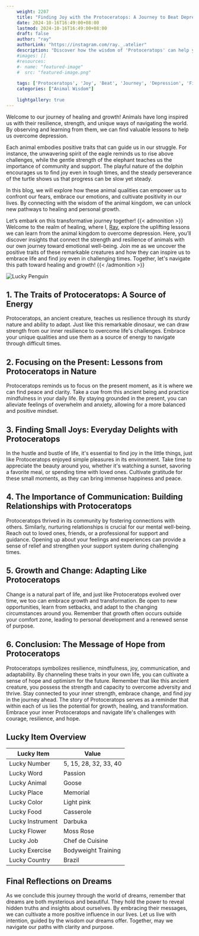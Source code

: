```yaml
---
    weight: 2207
    title: "Finding Joy with the Protoceratops: A Journey to Beat Depression"  # Assuming 'title' column exists
    date: 2024-10-16T16:49:00+08:00
    lastmod: 2024-10-16T16:49:00+08:00
    draft: false
    author: "ray"
    authorLink: "https://instagram.com/ray._.atelier"
    description: "Discover how the wisdom of 'Protoceratops' can help you overcome depression and find joy in your life journey."
    #images: []
    #resources:
    #- name: "featured-image"
    #  src: "featured-image.png"
    
    tags: ['Protoceratops', 'Joy', 'Beat', 'Journey', 'Depression', 'Finding']
    categories: ["Animal Wisdom"]
    
    lightgallery: true
---
```

    
Welcome to our journey of healing and growth! Animals have long inspired us with their resilience, strength, and unique ways of navigating the world. By observing and learning from them, we can find valuable lessons to help us overcome depression.

Each animal embodies positive traits that can guide us in our struggle. For instance, the unwavering spirit of the eagle reminds us to rise above challenges, while the gentle strength of the elephant teaches us the importance of community and support. The playful nature of the dolphin encourages us to find joy even in tough times, and the steady perseverance of the turtle shows us that progress can be slow yet steady.

In this blog, we will explore how these animal qualities can empower us to confront our fears, embrace our emotions, and cultivate positivity in our lives. By connecting with the wisdom of the animal kingdom, we can unlock new pathways to healing and personal growth.

Let’s embark on this transformative journey together!
{{< admonition >}}
Welcome to the realm of healing, where I, [Ray](https://instagram.com/ray._.atelier), explore the uplifting lessons we can learn from the animal kingdom to overcome depression. Here, you’ll discover insights that connect the strength and resilience of animals with our own journey toward emotional well-being. Join me as we uncover the positive traits of these remarkable creatures and how they can inspire us to embrace life and find joy even in challenging times. Together, let's navigate this path toward healing and growth!
{{< /admonition >}}

![Lucky Penguin](https://cdn.pixabay.com/photo/2024/09/07/02/34/penguins-9028827_1280.jpg "Lucky Penguin")

## 1. The Traits of Protoceratops: A Source of Energy
Protoceratops, an ancient creature, teaches us resilience through its sturdy nature and ability to adapt. Just like this remarkable dinosaur, we can draw strength from our inner resilience to overcome life's challenges. Embrace your unique qualities and use them as a source of energy to navigate through difficult times.

## 2. Focusing on the Present: Lessons from Protoceratops in Nature
Protoceratops reminds us to focus on the present moment, as it is where we can find peace and clarity. Take a cue from this ancient being and practice mindfulness in your daily life. By staying grounded in the present, you can alleviate feelings of overwhelm and anxiety, allowing for a more balanced and positive mindset.

## 3. Finding Small Joys: Everyday Delights with Protoceratops
In the hustle and bustle of life, it's essential to find joy in the little things, just like Protoceratops enjoyed simple pleasures in its environment. Take time to appreciate the beauty around you, whether it's watching a sunset, savoring a favorite meal, or spending time with loved ones. Cultivate gratitude for these small moments, as they can bring immense happiness and peace.

## 4. The Importance of Communication: Building Relationships with Protoceratops
Protoceratops thrived in its community by fostering connections with others. Similarly, nurturing relationships is crucial for our mental well-being. Reach out to loved ones, friends, or a professional for support and guidance. Opening up about your feelings and experiences can provide a sense of relief and strengthen your support system during challenging times.

## 5. Growth and Change: Adapting Like Protoceratops
Change is a natural part of life, and just like Protoceratops evolved over time, we too can embrace growth and transformation. Be open to new opportunities, learn from setbacks, and adapt to the changing circumstances around you. Remember that growth often occurs outside your comfort zone, leading to personal development and a renewed sense of purpose.

## 6. Conclusion: The Message of Hope from Protoceratops
Protoceratops symbolizes resilience, mindfulness, joy, communication, and adaptability. By channeling these traits in your own life, you can cultivate a sense of hope and optimism for the future. Remember that like this ancient creature, you possess the strength and capacity to overcome adversity and thrive. Stay connected to your inner strength, embrace change, and find joy in the journey ahead. The story of Protoceratops serves as a reminder that within each of us lies the potential for growth, healing, and transformation. Embrace your inner Protoceratops and navigate life's challenges with courage, resilience, and hope.


## Lucky Item Overview
| Lucky Item          | Value              |
|---------------|--------------------|
| Lucky Number        | 5, 15, 28, 32, 33, 40  |
| Lucky Word          | Passion |
| Lucky Animal        | Goose |
| Lucky Place         | Memorial     |
| Lucky Color         | Light pink     |
| Lucky Food          | Casserole      |
| Lucky Instrument    | Darbuka |
| Lucky Flower        | Moss Rose    |
| Lucky Job           | Chef de Cuisine       |
| Lucky Exercise      | Bodyweight Training  |
| Lucky Country       | Brazil    |


##  Final Reflections on Dreams

As we conclude this journey through the world of dreams, remember that dreams are both mysterious and beautiful. They hold the power to reveal hidden truths and insights about ourselves. By embracing their messages, we can cultivate a more positive influence in our lives. Let us live with intention, guided by the wisdom our dreams offer. Together, may we navigate our paths with clarity and purpose.
